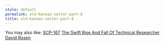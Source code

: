 ```yaml
---
style: default
permalink: old-kansas-sector-part-8
title: old-kansas-sector-part-8
---
```

You may also like:
[SCP-167](http://scp-wiki.net/scp-167)
[The Swift Rise And Fall Of Technical Researcher David Rosen](http://scp-wiki.net/the-swift-rise-and-fall-of-technical-researcher-david-rosen)